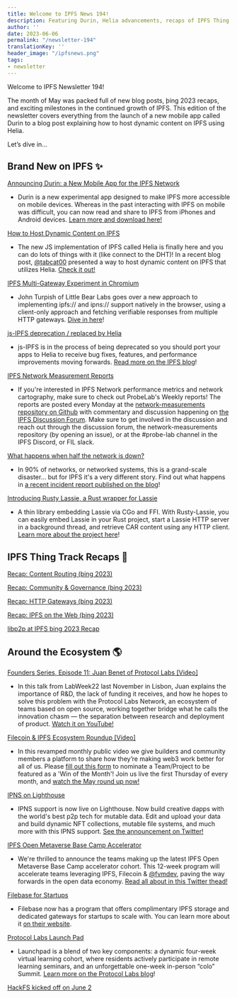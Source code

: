 ```yaml
---
title: Welcome to IPFS News 194!
description: Featuring Durin, Helia advancements, recaps of IPFS Thing 2023 from individual track leads, and much more!
author: ''
date: 2023-06-06
permalink: "/newsletter-194"
translationKey: ''
header_image: "/ipfsnews.png"
tags:
- newsletter
---
```


Welcome to IPFS Newsletter 194!

The month of May was packed full of new blog posts, þing 2023 recaps, and exciting milestones in the continued growth of IPFS. This edition of the newsletter covers everything from the launch of a new mobile app called Durin to a blog post explaining how to host dynamic content on IPFS using Helia.

Let’s dive in…

## **Brand New on IPFS ✨**

[Announcing Durin: a New Mobile App for the IPFS Network](https://blog.ipfs.tech/announcing-durin/)

- Durin is a new experimental app designed to make IPFS more accessible on mobile devices. Whereas in the past interacting with IPFS on mobile was difficult, you can now read and share to IPFS from iPhones and Android devices. [Learn more and download here!](https://blog.ipfs.tech/announcing-durin/)

[How to Host Dynamic Content on IPFS](https://blog.ipfs.tech/2023-how-to-host-dynamic-content-on-ipfs/)

- The new JS implementation of IPFS called Helia is finally here and you can do lots of things with it (like connect to the DHT)! In a recent blog post, [@tabcat00](https://twitter.com/tabcat00) presented a way to host dynamic content on IPFS that utilizes Helia. [Check it out!](https://blog.ipfs.tech/2023-how-to-host-dynamic-content-on-ipfs/)

[IPFS Multi-Gateway Experiment in Chromium](https://blog.ipfs.tech/2023-05-multigateway-chromium-client/)

- John Turpish of Little Bear Labs goes over a new approach to implementing ipfs:// and ipns:// support natively in the browser, using a client-only approach and fetching verifiable responses from multiple HTTP gateways. [Dive in here](https://blog.ipfs.tech/2023-05-multigateway-chromium-client/)!

[js-IPFS deprecation / replaced by Helia](https://blog.ipfs.tech/202305-js-ipfs-deprecation-for-helia/)

- js-IPFS is in the process of being deprecated so you should port your apps to Helia to receive bug fixes, features, and performance improvements moving forwards. [Read more on the IPFS blog](https://blog.ipfs.tech/202305-js-ipfs-deprecation-for-helia/)!

[IPFS Network Measurement Reports](https://github.com/protocol/network-measurements/tree/master/reports/2023)

- If you're interested in IPFS Network performance metrics and network cartography, make sure to check out ProbeLab's Weekly reports! The reports are posted every Monday at the [network-measurements repository on Github](https://github.com/protocol/network-measurements/tree/master/reports/2023) with commentary and discussion happening on [the IPFS Discussion Forum](https://discuss.ipfs.tech/c/testing-and-experiments/35). Make sure to get involved in the discussion and reach out through the discussion forum, the network-measurements repository (by opening an issue), or at the #probe-lab channel in the IPFS Discord, or FIL slack.

[What happens when half the network is down?](https://blog.ipfs.tech/2023-ipfs-unresponsive-nodes/)

- In 90% of networks, or networked systems, this is a grand-scale disaster... but for IPFS it's a very different story. Find out what happens in [a recent incident report published on the blog](https://blog.ipfs.tech/2023-ipfs-unresponsive-nodes/)!

[Introducing Rusty Lassie, a Rust wrapper for Lassie](https://crates.io/crates/lassie)

- A thin library embedding Lassie via CGo and FFI. With Rusty-Lassie, you can easily embed Lassie in your Rust project, start a Lassie HTTP server in a background thread, and retrieve CAR content using any HTTP client. [Learn more about the project here](https://crates.io/crates/lassie)!

## **IPFS Thing Track Recaps 📝**

[Recap: Content Routing (þing 2023)](https://blog.ipfs.tech/2023-ipfs-thing-content-routing-track/)

[Recap: Community & Governance (þing 2023)](https://blog.ipfs.tech/2023-ipfs-community-governance/)

[Recap: HTTP Gateways (þing 2023)](https://blog.ipfs.tech/2023-http-gateways-recap/)

[Recap: IPFS on the Web (þing 2023)](https://blog.ipfs.tech/2023-ipfs-thing-web-track/)

[libp2p at IPFS þing 2023 Recap](https://blog.libp2p.io/2023-libp2p-IPFS-Thing-recap/)

## **Around the Ecosystem 🌎**

[Founders Series, Episode 11: Juan Benet of Protocol Labs [Video]](https://www.youtube.com/watch?v=r-nU_MI2lV4)

- In this talk from LabWeek22 last November in Lisbon, Juan explains the importance of R&D, the lack of funding it receives, and how he hopes to solve this problem with the Protocol Labs Network, an ecosystem of teams based on open source, working together bridge what he calls the innovation chasm — the separation between research and deployment of product. [Watch it on YouTube!](https://www.youtube.com/watch?v=r-nU_MI2lV4)

[Filecoin & IPFS Ecosystem Roundup [Video]](https://youtu.be/kXnSklUL5NE)

- In this revamped monthly public video we give builders and community members a platform to share how they’re making web3 work better for all of us. Please [fill out this form](https://airtable.com/shrcadO9WAnQ5nJvA) to nominate a Team/Project to be featured as a 'Win of the Month'! Join us live the first Thursday of every month, and [watch the May round up now!](https://www.youtube.com/watch?v=kXnSklUL5NE)

[IPNS on Lighthouse](https://twitter.com/nanditmehra/status/1664317411313733634?s=20)

- IPNS support is now live on Lighthouse. Now build creative dapps with the world's best p2p tech for mutable data. Edit and upload your data and build dynamic NFT collections, mutable file systems, and much more with this IPNS support. [See the announcement on Twitter!](https://twitter.com/nanditmehra/status/1664317411313733634?s=20)

[IPFS Open Metaverse Base Camp Accelerator](https://twitter.com/OVioHQ/status/1662062713550299136?s=20)

- We're thrilled to announce the teams making up the latest IPFS Open Metaverse Base Camp accelerator cohort. This 12-week program will accelerate teams leveraging IPFS, Filecoin & [@fvmdev](https://twitter.com/fvmdev), paving the way forwards in the open data economy. [Read all about in this Twitter thead!](https://twitter.com/OVioHQ/status/1662062713550299136?s=20)

[Filebase for Startups](https://filebase.com/startups/)

- Filebase now has a program that offers complimentary IPFS storage and dedicated gateways for startups to scale with. You can learn more about it [on their website](https://filebase.com/startups/).

[Protocol Labs Launch Pad](https://protocol.ai/blog/launchpad-summit-paris-2023/)

- Launchpad is a blend of two key components: a dynamic four-week virtual learning cohort, where residents actively participate in remote learning seminars, and an unforgettable one-week in-person “colo” Summit. [Learn more on the Protocol Labs blog](https://protocol.ai/blog/launchpad-summit-paris-2023/)!

[HackFS kicked off on June 2](https://ethglobal.com/events/hackfs2023)
